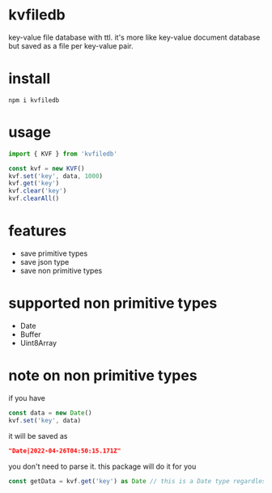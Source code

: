 # kvfiledb
key-value file database with ttl.
it's more like key-value document database but saved as a file per key-value pair.

# install
```
npm i kvfiledb
```

# usage
```ts
import { KVF } from 'kvfiledb'

const kvf = new KVF()
kvf.set('key', data, 1000)
kvf.get('key')
kvf.clear('key')
kvf.clearAll()
```

# features
- save primitive types
- save json type
- save non primitive types

# supported non primitive types
- Date
- Buffer
- Uint8Array

# note on non primitive types
if you have 
```ts
const data = new Date()
kvf.set('key', data)
```
it will be saved as
```json
"Date|2022-04-26T04:50:15.171Z"
```
you don't need to parse it. this package will do it for you
```ts
const getData = kvf.get('key') as Date // this is a Date type regardless you do type cast or not
```


